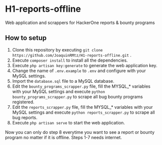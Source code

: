 # H1-reports-offline
Web application and scrappers for HackerOne reports &amp; bounty programs

## How to setup

1. Clone this repository by executing ```git clone https://github.com/JoaquinRMtz/H1-reports-offline.git``` .
2. Execute ```composer install``` to install all the dependencies.
3. Execute ```php artisan key:generate``` to generate the web application key.
4. Change the name of ```.env.example``` to ```.env``` and configure with your MySQL settings.
5. Import the ```database.sql``` file to a MySQL database.
6. Edit the ```bounty_programs_scrapper.py``` file, fill the MYSQL_* variables with your MySQL settings and execute ```python bounty_programs_scrapper.py``` to scrape all bug bounty programs registered.
7. Edit the ```reports_scrapper.py``` file, fill the MYSQL_* variables with your MySQL settings and execute ```python reports_scrapper.py``` to scrape all bug reports.
8. Execute ```php artisan serve``` to start the web application.

Now you can only do step 8 everytime you want to see a report or bounty program no matter if it is offline.
Steps 1-7 needs internet.
